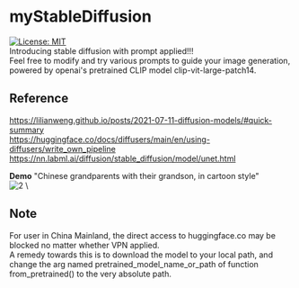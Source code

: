 # myStableDiffusion
[![License: MIT](https://img.shields.io/badge/License-MIT-yellow.svg)](https://opensource.org/licenses/MIT) \
Introducing stable diffusion with prompt applied!!! \
Feel free to modify and try various prompts to guide your image generation, powered by openai's pretrained CLIP model clip-vit-large-patch14.

**Reference**
-----
https://lilianweng.github.io/posts/2021-07-11-diffusion-models/#quick-summary \
https://huggingface.co/docs/diffusers/main/en/using-diffusers/write_own_pipeline \
https://nn.labml.ai/diffusion/stable_diffusion/model/unet.html 

**Demo**
"Chinese grandparents with their grandson, in cartoon style" \
![2](https://github.com/Pengkun-ZHU/myStableDiffusion/assets/56779575/d04d0ad3-3c7d-4d49-9c8a-8798f64cfd63) \


**Note**
-----
For user in China Mainland, the direct access to huggingface.co may be blocked no matter whether VPN applied. \
A remedy towards this is to download the model to your local path, and change the arg named pretrained_model_name_or_path of function from_pretrained() to the very absolute path.
